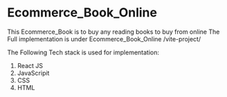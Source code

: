 # Ecommerce_Book_Online
This Ecommerce_Book is to buy any reading books to buy from online 
The Full implementation is under Ecommerce_Book_Online /vite-project/ 


The Following Tech stack is used for implementation:
1. React JS
2. JavaScripit
3. CSS
4. HTML 

